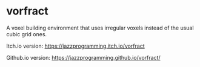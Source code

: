 # vorfract
A voxel building environment that uses irregular voxels instead of the usual cubic grid ones.

Itch.io version: https://jazzprogramming.itch.io/vorfract

Github.io version: https://jazzprogramming.github.io/vorfract/
